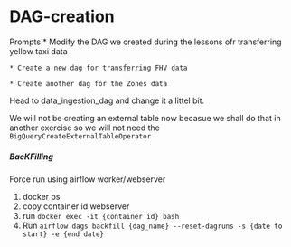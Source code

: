 # DAG-creation

Prompts
    * Modify the DAG we created during the lessons ofr transferring yellow taxi data

    * Create a new dag for transferring FHV data

    * Create another dag for the Zones data


Head to data_ingestion_dag and change it a littel bit.

We will not be creating an external table now becasue we shall do that in another exercise so we will not need the `BigQueryCreateExternalTableOperator`

##### BacKFilling
Force run using airflow worker/webserver 

 1. docker ps 
 2. copy container id webserver 
 3. run `docker exec -it {container id} bash` 
 4. Run `airflow dags backfill {dag_name} --reset-dagruns -s {date to start} -e {end date}`